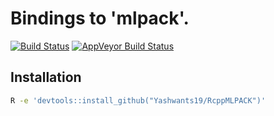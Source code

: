 # Bindings to 'mlpack'.
[![Build Status](https://travis-ci.com/Yashwants19/RcppMLPACK.svg?branch=master)](https://travis-ci.com/github/Yashwants19/RcppMLPACK)
[![AppVeyor Build Status](https://ci.appveyor.com/api/projects/status/github/Yashwants19/RcppMLPACK?branch=master&svg=true)](https://ci.appveyor.com/project/Yashwants19/RcppMLPACK)
## Installation
```sh
R -e 'devtools::install_github("Yashwants19/RcppMLPACK")'
```

